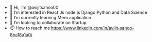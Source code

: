- 👋 Hi, I’m @avijitsahoo00
- 👀 I’m interested in React Js node js Django Python and Data Science 
- 🌱 I’m currently learning Mern application 
- 💞️ I’m looking to collaborate on Startup 
- 📫 How to reach me https://www.linkedin.com/in/avijit-sahoo-8ba18a1a0/

<!---
avijitsahoo00/avijitsahoo00 is a ✨ special ✨ repository because its `README.md` (this file) appears on your GitHub profile.
You can click the Preview link to take a look at your changes.
--->
